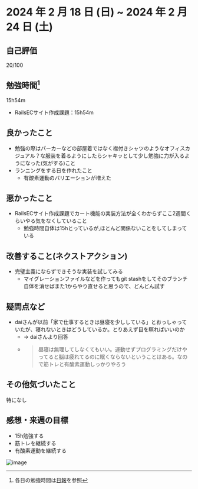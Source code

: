 # 2024 年 2 月 18 日 (日) ~ 2024 年 2 月 24 日 (土)

## 自己評価
20/100

## 勉強時間[^1]
15h54m
- RailsECサイト作成課題：15h54m
[^1]: 各日の勉強時間は[日報](https://github.com/nil-ramuda/daily_report)を参照

## 良かったこと
- 勉強の際はパーカーなどの部屋着ではなく襟付きシャツのようなオフィスカジュアル？な服装を着るようにしたらシャキッとして少し勉強に力が入るようになった(気がする)こと
- ランニングをする日を作れたこと
  - 有酸素運動のバリエーションが増えた

## 悪かったこと
- RailsECサイト作成課題でカート機能の実装方法が全くわからずここ2週間くらいやる気をなくしていること
  - 勉強時間自体は15hとっているが,ほとんど関係ないことをしてしまっている

## 改善すること(ネクストアクション)
- 完璧主義にならずできそうな実装を試してみる
  - マイグレーションファイルなどを作ってもgit stashをしてそのブランチ自体を消せばまた1からやり直せると思うので、どんどん試す

## 疑問点など
- daiさんが以前「家で仕事するときは昼寝を少ししている」とおっしゃっていたが、寝れないときはどうしているか。とりあえず目を瞑ればいいのか
  - -> daiさんより回答
  - > 昼寝は無理してしなくてもいい。運動せずプログラミングだけやってると脳は疲れてるのに眠くならないということはある。なので筋トレと有酸素運動しっかりやろう

## その他気づいたこと
特になし

## 感想・来週の目標
- 15h勉強する
- 筋トレを継続する
- 有酸素運動を継続する

![image](https://github.com/nil-ramuda/weekly_report/assets/94735931/afb4f6bb-8cb9-45a4-8e88-e1ba0ff83704)
